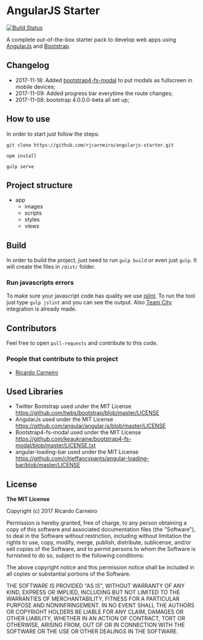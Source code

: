 # AngularJS Starter

[![Build Status](https://travis-ci.org/rjcarneiro/angularjs-starter.svg?branch=master)](https://travis-ci.org/rjcarneiro/angularjs-starter)

A complete out-of-the-box starter pack to develop web apps using [AngularJs](https://angularjs.org/) and [Bootstrap](http://getbootstrap.com/).

## Changelog

- 2017-11-18: Added [bootstrap4-fs-modal](https://github.com/keaukraine/bootstrap4-fs-modal) to put modals as fullscreen in mobile devices;
- 2017-11-09: Added progress bar everytime the route changes;
- 2017-11-08: bootstrap 4.0.0.0-beta all set up;

## How to use

In order to start just follow the steps:

   `git clone https://github.com/rjcarneiro/angularjs-starter.git`

   `npm install`
   
   `gulp serve`

## Project structure

- app
  - images
  - scripts
  - styles
  - views

## Build
In order to build the project, just need to run `gulp build` or even just `gulp`. It will create the files in `/dist/` folder.

### Run javascripts errors
To make sure your javascript code has quality we use [jslint](http://www.jslint.com/). To run the tool just type `gulp jslint` and you can see the output. Also [Team City](https://www.jetbrains.com/teamcity/) integration is already made.  

## Contributors
Feel free to open `pull-requests` and contribute to this code.

### People that contribute to this project
- [Ricardo Carneiro](https://github.com/rjcarneiro)

## Used Libraries
* Twitter Bootstrap used under the MIT License https://github.com/twbs/bootstrap/blob/master/LICENSE
* AngularJs used under the MIT License https://github.com/angular/angular.js/blob/master/LICENSE
* Bootstrap4-fs-modal used under the MIT License https://github.com/keaukraine/bootstrap4-fs-modal/blob/master/LICENSE.txt
* angular-loading-bar used under the MIT License https://github.com/chieffancypants/angular-loading-bar/blob/master/LICENSE

## License

**The MIT License**

Copyright (c) 2017 Ricardo Carneiro

Permission is hereby granted, free of charge, to any person obtaining a copy of this software and associated documentation files (the "Software"), to deal in the Software without restriction, including without limitation the rights to use, copy, modify, merge, publish, distribute, sublicense, and/or sell copies of the Software, and to permit persons to whom the Software is furnished to do so, subject to the following conditions:

The above copyright notice and this permission notice shall be included in all copies or substantial portions of the Software.

THE SOFTWARE IS PROVIDED "AS IS", WITHOUT WARRANTY OF ANY KIND, EXPRESS OR IMPLIED, INCLUDING BUT NOT LIMITED TO THE WARRANTIES OF MERCHANTABILITY, FITNESS FOR A PARTICULAR PURPOSE AND NONINFRINGEMENT. IN NO EVENT SHALL THE AUTHORS OR COPYRIGHT HOLDERS BE LIABLE FOR ANY CLAIM, DAMAGES OR OTHER LIABILITY, WHETHER IN AN ACTION OF CONTRACT, TORT OR OTHERWISE, ARISING FROM, OUT OF OR IN CONNECTION WITH THE SOFTWARE OR THE USE OR OTHER DEALINGS IN THE SOFTWARE.